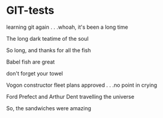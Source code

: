 # GIT-tests
learning git again . . .whoah, it's been a long time

The long dark teatime of the soul

So long, and thanks for all the fish

Babel fish are great

don't forget your towel

Vogon constructor fleet plans approved . . .no point in crying

Ford Prefect and Arthur Dent travelling the universe

So, the sandwiches were amazing
